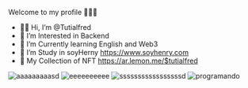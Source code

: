 Welcome to my profile 🙋🏻‍♂️



- 👋🏻 Hi,  I’m @Tutialfred
- 👀 I’m Interested in Backend 
- 🌱 I’m Currently learning English and Web3
- 💼 I’m Study in soyHerny https://www.soyhenry.com 
- 🤺 My Collection of NFT https://ar.lemon.me/$tutialfred







![aaaaaaaaasd](https://user-images.githubusercontent.com/106350481/229540915-83bcbc41-25e5-4c23-8349-0f7e658861ac.PNG)
![eeeeeeeeee](https://user-images.githubusercontent.com/106350481/229541441-a88b7eb5-0378-4056-bb51-adfccfd8e0da.PNG)
![sssssssssssssssssd](https://user-images.githubusercontent.com/106350481/229541853-3b4ad418-485c-4b96-a453-e4e8604b9d97.PNG)
![programando](https://user-images.githubusercontent.com/106350481/195253792-bf9bd2b2-af36-43a0-aac1-4af370be1501.gif)


